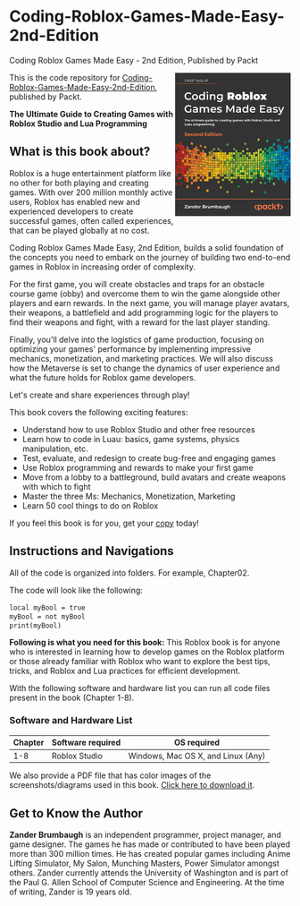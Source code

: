 # Coding-Roblox-Games-Made-Easy-2nd-Edition
Coding Roblox Games Made Easy - 2nd Edition, Published by Packt

<a href="https://www.packtpub.com/product/coding-roblox-games-made-easy/9781803234670?_ga=2.168546980.483349446.1656053254-1241411097.1633422973"><img src="cover.png" alt="Book Name" height="256px" align="right"></a>

This is the code repository for [Coding-Roblox-Games-Made-Easy-2nd-Edition](https://www.packtpub.com/product/coding-roblox-games-made-easy/9781803234670?_ga=2.168546980.483349446.1656053254-1241411097.1633422973), published by Packt.

**The Ultimate Guide to Creating Games with Roblox Studio and Lua Programming**

## What is this book about?
Roblox is a huge entertainment platform like no other for both playing and creating games. With over 200 million monthly active users, Roblox has enabled new and experienced developers to create successful games, often called experiences, that can be played globally at no cost.

Coding Roblox Games Made Easy, 2nd Edition, builds a solid foundation of the concepts you need to embark on the journey of building two end-to-end games in Roblox in increasing order of complexity.

For the first game, you will create obstacles and traps for an obstacle course game (obby) and overcome them to win the game alongside other players and earn rewards. In the next game, you will manage player avatars, their weapons, a battlefield and add programming logic for the players to find their weapons and fight, with a reward for the last player standing.

Finally, you'll delve into the logistics of game production, focusing on optimizing your games' performance by implementing impressive mechanics, monetization, and marketing practices. We will also discuss how the Metaverse is set to change the dynamics of user experience and what the future holds for Roblox game developers.

Let's create and share experiences through play!

This book covers the following exciting features: 
* Understand how to use Roblox Studio and other free resources
* Learn how to code in Luau: basics, game systems, physics manipulation, etc.
* Test, evaluate, and redesign to create bug-free and engaging games
* Use Roblox programming and rewards to make your first game
* Move from a lobby to a battleground, build avatars and create weapons with which to fight
* Master the three Ms: Mechanics, Monetization, Marketing
* Learn 50 cool things to do on Roblox

If you feel this book is for you, get your [copy](https://www.amazon.com/Coding-Roblox-Games-Made-Easy/dp/1803234679/ref=sr_1_1?keywords=coding+roblox+games+made+easy&qid=1656054894&sprefix=%2Caps%2C314&sr=8-1) today!

## Instructions and Navigations
All of the code is organized into folders. For example, Chapter02.

The code will look like the following:
```
local myBool = true
myBool = not myBool
print(myBool)
```

**Following is what you need for this book:**
This Roblox book is for anyone who is interested in learning how to develop games on the Roblox platform or those already familiar with Roblox who want to explore the best tips, tricks, and Roblox and Lua practices for efficient development.

With the following software and hardware list you can run all code files present in the book (Chapter 1-8).

### Software and Hardware List

| Chapter  | Software required                   | OS required                        |
| -------- | ------------------------------------| -----------------------------------|
| 1-8      | Roblox Studio                       | Windows, Mac OS X, and Linux (Any) |

We also provide a PDF file that has color images of the screenshots/diagrams used in this book. [Click here to download it](https://static.packt-cdn.com/downloads/9781803234670_ColorImages.pdf).

## Get to Know the Author
**Zander Brumbaugh**
is an independent programmer, project manager, and game designer. The games he has made or contributed to have been played more than 300 million times. He has created popular games including Anime Lifting Simulator, My Salon, Munching Masters, Power Simulator amongst others. Zander currently attends the University of Washington and is part of the Paul G. Allen School of Computer Science and Engineering. At the time of writing, Zander is 19 years old.
